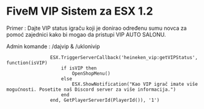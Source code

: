 # FiveM VIP Sistem za ESX 1.2

Primer : Dajte VIP status igraču koji je donirao određenu sumu novca za pomoć zajednici kako bi mogao da pristupi VIP AUTO SALONU.


Admin komande : /dajvip & /uklonivip


					ESX.TriggerServerCallback('heineken_vip:getVIPStatus', function(isVIP)
						if isVIP then
							OpenShopMenu()
						else
							ESX.ShowNotification("Kao VIP igrač imate više mogućnosti. Posetite naš Discord server za više informacija.")
						end
					end, GetPlayerServerId(PlayerId()), '1')





